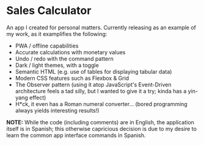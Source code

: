 Sales Calculator
================
An app I created for personal matters.
Currently releasing as an example of my work,
as it examplifies the following:
* PWA / offline capabilities
* Accurate calculations with monetary values
* Undo / redo with the command pattern
* Dark / light themes, with a toggle
* Semantic HTML (e.g. use of tables for displaying tabular data)
* Modern CSS features such as Flexbox & Grid
* The Observer pattern (using it atop JavaScript's Event-Driven architecture feels a tad silly, but I wanted to give it a try; kinda has a yin-yang effect)
* H\*ck, it even has a Roman numeral converter… <wbr>(bored programming always yields interesting results!)

**NOTE:**  While the code (including comments) are in English, the application itself is in Spanish; this otherwise capricious decision is due to my desire to learn the common app interface commands in Spanish.
